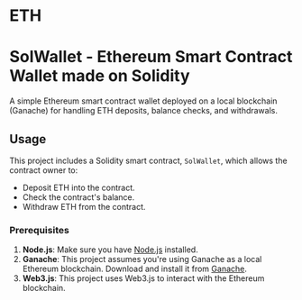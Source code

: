 # ETH
# SolWallet - Ethereum Smart Contract Wallet made on Solidity

A simple Ethereum smart contract wallet deployed on a local blockchain (Ganache) for handling ETH deposits, balance checks, and withdrawals.

## Usage

This project includes a Solidity smart contract, `SolWallet`, which allows the contract owner to:
- Deposit ETH into the contract.
- Check the contract's balance.
- Withdraw ETH from the contract.

### Prerequisites

1. **Node.js**: Make sure you have [Node.js](https://nodejs.org/) installed.
2. **Ganache**: This project assumes you're using Ganache as a local Ethereum blockchain. Download and install it from [Ganache](https://www.trufflesuite.com/ganache).
3. **Web3.js**: This project uses Web3.js to interact with the Ethereum blockchain.


